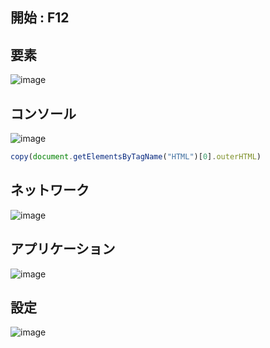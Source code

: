 ## 開始 : F12

## 要素
![image](https://github.com/winofsql/subject/assets/1501327/d685adaa-4138-43a1-85e6-2b0bb0f52d5a)

## コンソール
![image](https://user-images.githubusercontent.com/1501327/145752639-f28a5a5b-945b-4ac9-be64-6e49e99fca00.png)
```javascript
copy(document.getElementsByTagName("HTML")[0].outerHTML)
```


## ネットワーク
![image](https://user-images.githubusercontent.com/1501327/145753473-23ec008e-590c-485c-8c86-90c3fe52bf27.png)

## アプリケーション
![image](https://user-images.githubusercontent.com/1501327/145753517-16b46af6-3932-407c-a83e-ac47624ab7ac.png)

## 設定
![image](https://user-images.githubusercontent.com/1501327/145753734-37a87076-22a1-4b44-9974-6af75f23dfbd.png)
